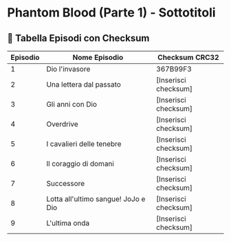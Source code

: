 # Phantom Blood (Parte 1) - Sottotitoli

## 📜 **Tabella Episodi con Checksum**

| Episodio | Nome Episodio                          | Checksum CRC32       |
|----------|----------------------------------------|----------------------|
| 1        | Dio l'invasore                         | 367B99F3             |
| 2        | Una lettera dal passato                | [Inserisci checksum] |
| 3        | Gli anni con Dio                       | [Inserisci checksum] |
| 4        | Overdrive                              | [Inserisci checksum] |
| 5        | I cavalieri delle tenebre              | [Inserisci checksum] |
| 6        | Il coraggio di domani                  | [Inserisci checksum] |
| 7        | Successore                             | [Inserisci checksum] |
| 8        | Lotta all'ultimo sangue! JoJo e Dio    | [Inserisci checksum] |
| 9        | L'ultima onda                          | [Inserisci checksum] |
